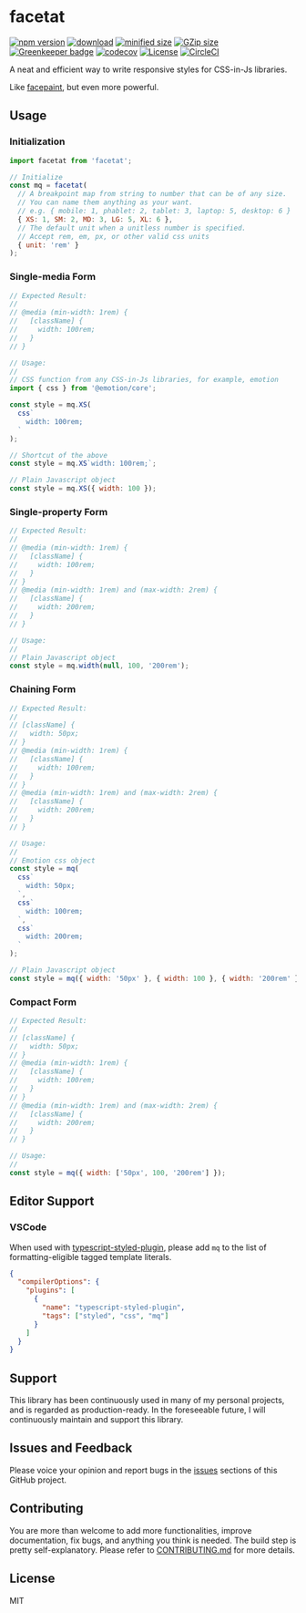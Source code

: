 # facetat

[![npm version](https://badgen.net/npm/v/facetat)](https://www.npmjs.com/package/facetat)
[![download](https://badgen.net/npm/dm/facetat)](https://www.npmjs.com/package/facetat)
[![minified size](https://badgen.net/bundlephobia/min/facetat)](https://bundlephobia.com/result)
[![GZip size](https://badgen.net/bundlephobia/minzip/facetat)](https://bundlephobia.com/result)
[![Greenkeeper badge](https://badges.greenkeeper.io/billykwok/facetat.svg)](https://github.com/billykwok/facetat)
[![codecov](https://codecov.io/gh/billykwok/facetat/branch/master/graph/badge.svg)](https://codecov.io/gh/billykwok/facetat)
[![License](https://badgen.net/npm/license/facetat)](https://github.com/billykwok/facetat/blob/master/LICENSE)
[![CircleCI](https://circleci.com/gh/billykwok/facetat/tree/master.svg?style=svg)](https://circleci.com/gh/billykwok/facetat/tree/master)

A neat and efficient way to write responsive styles for CSS-in-Js libraries.

Like [facepaint](https://github.com/emotion-js/facepaint), but even more powerful.

## Usage

### Initialization

```javascript
import facetat from 'facetat';

// Initialize
const mq = facetat(
  // A breakpoint map from string to number that can be of any size.
  // You can name them anything as your want.
  // e.g. { mobile: 1, phablet: 2, tablet: 3, laptop: 5, desktop: 6 }
  { XS: 1, SM: 2, MD: 3, LG: 5, XL: 6 },
  // The default unit when a unitless number is specified.
  // Accept rem, em, px, or other valid css units
  { unit: 'rem' }
);
```

### Single-media Form

```javascript
// Expected Result:
//
// @media (min-width: 1rem) {
//   [className] {
//     width: 100rem;
//   }
// }

// Usage:
//
// CSS function from any CSS-in-Js libraries, for example, emotion
import { css } from '@emotion/core';

const style = mq.XS(
  css`
    width: 100rem;
  `
);

// Shortcut of the above
const style = mq.XS`width: 100rem;`;

// Plain Javascript object
const style = mq.XS({ width: 100 });
```

### Single-property Form

```javascript
// Expected Result:
//
// @media (min-width: 1rem) {
//   [className] {
//     width: 100rem;
//   }
// }
// @media (min-width: 1rem) and (max-width: 2rem) {
//   [className] {
//     width: 200rem;
//   }
// }

// Usage:
//
// Plain Javascript object
const style = mq.width(null, 100, '200rem');
```

### Chaining Form

```javascript
// Expected Result:
//
// [className] {
//   width: 50px;
// }
// @media (min-width: 1rem) {
//   [className] {
//     width: 100rem;
//   }
// }
// @media (min-width: 1rem) and (max-width: 2rem) {
//   [className] {
//     width: 200rem;
//   }
// }

// Usage:
//
// Emotion css object
const style = mq(
  css`
    width: 50px;
  `,
  css`
    width: 100rem;
  `,
  css`
    width: 200rem;
  `
);

// Plain Javascript object
const style = mq({ width: '50px' }, { width: 100 }, { width: '200rem' });
```

### Compact Form

```javascript
// Expected Result:
//
// [className] {
//   width: 50px;
// }
// @media (min-width: 1rem) {
//   [className] {
//     width: 100rem;
//   }
// }
// @media (min-width: 1rem) and (max-width: 2rem) {
//   [className] {
//     width: 200rem;
//   }
// }

// Usage:
//
const style = mq({ width: ['50px', 100, '200rem'] });
```

## Editor Support

### VSCode

When used with [typescript-styled-plugin](https://github.com/Microsoft/typescript-styled-plugin#configuration), please add `mq` to the list of formatting-eligible tagged template literals.

```json
{
  "compilerOptions": {
    "plugins": [
      {
        "name": "typescript-styled-plugin",
        "tags": ["styled", "css", "mq"]
      }
    ]
  }
}
```

## Support

This library has been continuously used in many of my personal projects, and is regarded as production-ready. In the foreseeable future, I will continuously maintain and support this library.

## Issues and Feedback

Please voice your opinion and report bugs in the [issues](https://github.com/billykwok/facetat/issues) sections of this GitHub project.

## Contributing

You are more than welcome to add more functionalities, improve documentation, fix bugs, and anything you think is needed. The build step is pretty self-explanatory. Please refer to [CONTRIBUTING.md](https://github.com/billykwok/facetat/blob/master/CONTRIBUTING.md) for more details.

## License

MIT
